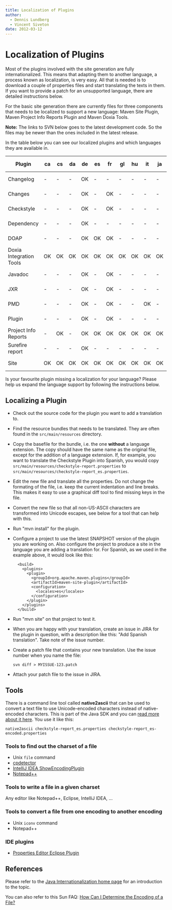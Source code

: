 ```yaml
---
title: Localization of Plugins
author: 
  - Dennis Lundberg
  - Vincent Siveton
date: 2012-03-12
---
```


<!-- Licensed to the Apache Software Foundation (ASF) under one-->
<!-- or more contributor license agreements.  See the NOTICE file-->
<!-- distributed with this work for additional information-->
<!-- regarding copyright ownership.  The ASF licenses this file-->
<!-- to you under the Apache License, Version 2.0 (the-->
<!-- "License"); you may not use this file except in compliance-->
<!-- with the License.  You may obtain a copy of the License at-->
<!---->
<!--   http://www.apache.org/licenses/LICENSE-2.0-->
<!---->
<!-- Unless required by applicable law or agreed to in writing,-->
<!-- software distributed under the License is distributed on an-->
<!-- "AS IS" BASIS, WITHOUT WARRANTIES OR CONDITIONS OF ANY-->
<!-- KIND, either express or implied.  See the License for the-->
<!-- specific language governing permissions and limitations-->
<!-- under the License.-->
<!-- NOTE: For help with the syntax of this file, see:-->
<!-- http://maven.apache.org/doxia/references/apt-format.html-->
# Localization of Plugins

Most of the plugins involved with the site generation are fully internationalized\. This means that adapting them to another language, a process known as localization, is very easy\. All that is needed is to download a couple of properties files and start translating the texts in them\. If you want to provide a patch for an unsupported language, there are detailed instructions below\.

For the basic site generation there are currently files for three components that needs to be localized to support a new language: Maven Site Plugin, Maven Project Info Reports Plugin and Maven Doxia Tools\.

**Note:** The links to SVN below goes to the latest development code\. So the files may be newer than the ones included in the latest release\.

In the table below you can see our localized plugins and which languages they are available in\.

|Plugin|ca|cs|da|de|es|fr|gl|hu|it|ja|ko|lt|nl|no|pl|pt|pt\_BR|ru|sk|sv|tr|zh\_CN|zh\_TW|l10n report|SVN|
|---|---|---|---|---|---|---|---|---|---|---|---|---|---|---|---|---|---|---|---|---|---|---|---|---|---|
|Changelog|\-|\-|\-|OK|\-|\-|\-|\-|\-|\-|\-|\-|\-|\-|\-|\-|\-|\-|\-|OK|\-|\-|\-|[l10n report](/plugins/maven\-changelog\-plugin/l10n\-status\.html)|[SVN](https://svn\.apache\.org/repos/asf/maven/plugins/trunk/maven\-changelog\-plugin/src/main/resources/)|
|Changes|\-|\-|\-|OK|\-|OK|\-|\-|\-|\-|\-|\-|\-|\-|\-|\-|OK|\-|\-|OK|\-|\-|\-|[l10n report](/plugins/maven\-changes\-plugin/l10n\-status\.html)|[SVN](https://svn\.apache\.org/repos/asf/maven/plugins/trunk/maven\-changes\-plugin/src/main/resources/)|
|Checkstyle|\-|\-|\-|OK|\-|OK|\-|\-|\-|\-|\-|\-|\-|\-|\-|\-|OK|\-|\-|OK|\-|\-|\-|[l10n report](/plugins/maven\-checkstyle\-plugin/l10n\-status\.html)|[SVN](https://svn\.apache\.org/repos/asf/maven/plugins/trunk/maven\-checkstyle\-plugin/src/main/resources/)|
|Dependency|\-|\-|\-|OK|\-|\-|\-|\-|\-|\-|\-|\-|\-|\-|\-|\-|OK|\-|\-|OK|\-|\-|\-|[l10n report](/plugins/maven\-dependency\-plugin/l10n\-status\.html)|[SVN](https://svn\.apache\.org/repos/asf/maven/plugins/trunk/maven\-dependency\-plugin/src/main/resources/)|
|DOAP|\-|\-|\-|OK|OK|OK|\-|\-|\-|\-|\-|\-|\-|\-|\-|\-|\-|\-|\-|\-|\-|\-|\-|[l10n report](/plugins/maven\-doap\-plugin/l10n\-status\.html)|[SVN](https://svn\.apache\.org/repos/asf/maven/plugins/trunk/maven\-doap\-plugin/src/main/resources/)|
|Doxia Integration Tools|OK|OK|OK|OK|OK|OK|OK|OK|OK|OK|OK|OK|OK|OK|OK|OK|OK|OK|OK|OK|OK|OK|OK|[l10n report](/doxia/doxia\-tools/doxia\-integration\-tools/l10n\-status\.html)|[SVN](https://svn\.apache\.org/repos/asf/maven/doxia/doxia\-sitetools/trunk/doxia\-integration\-tools/src/main/resources/)|
|Javadoc|\-|\-|\-|OK|\-|OK|\-|\-|\-|\-|\-|\-|OK|\-|\-|\-|\-|\-|\-|OK|\-|\-|\-|[l10n report](/plugins/maven\-javadoc\-plugin/l10n\-status\.html)|[SVN](https://svn\.apache\.org/repos/asf/maven/plugins/trunk/maven\-javadoc\-plugin/src/main/resources/)|
|JXR|\-|\-|\-|OK|\-|OK|\-|\-|\-|\-|\-|\-|\-|\-|\-|\-|\-|\-|\-|OK|\-|\-|\-|[l10n report](/plugins/maven\-jxr\-plugin/l10n\-status\.html)|[SVN](https://svn\.apache\.org/repos/asf/maven/jxr/trunk/maven\-jxr\-plugin/src/main/resources/)|
|PMD|\-|\-|\-|OK|\-|OK|\-|\-|OK|\-|\-|\-|OK|\-|\-|\-|OK|\-|\-|OK|\-|\-|\-|[l10n report](/plugins/maven\-pmd\-plugin/l10n\-status\.html)|[SVN](https://svn\.apache\.org/repos/asf/maven/plugins/trunk/maven\-pmd\-plugin/src/main/resources/)|
|Plugin|\-|\-|\-|OK|\-|OK|\-|\-|\-|\-|\-|\-|\-|\-|\-|\-|\-|\-|\-|OK|\-|\-|\-|[l10n report](/plugins/maven\-plugin\-plugin/l10n\-status\.html)|[SVN](https://svn\.apache\.org/repos/asf/maven/plugin\-tools/trunk/maven\-plugin\-plugin/src/main/resources/)|
|Project Info Reports|\-|OK|\-|OK|OK|OK|OK|OK|OK|OK|OK|OK|OK|OK|OK|OK|OK|OK|OK|OK|OK|OK|OK|[l10n report](/plugins/maven\-project\-info\-reports\-plugin/l10n\-status\.html)|[SVN](https://svn\.apache\.org/repos/asf/maven/plugins/trunk/maven\-project\-info\-reports\-plugin/src/main/resources/)|
|Surefire report|\-|\-|\-|OK|\-|\-|\-|\-|\-|\-|\-|\-|\-|\-|\-|\-|\-|\-|\-|OK|\-|\-|\-|[l10n report](/plugins/maven\-surefire\-report\-plugin/l10n\-status\.html)|[SVN](https://svn\.apache\.org/repos/asf/maven/surefire/trunk/maven\-surefire\-report\-plugin/src/main/resources/)|
|Site|OK|OK|OK|OK|OK|OK|OK|OK|OK|OK|OK|OK|OK|OK|OK|OK|OK|OK|OK|OK|OK|OK|OK|[l10n report](/plugins/maven\-site\-plugin/l10n\-status\.html)|[SVN](https://svn\.apache\.org/repos/asf/maven/plugins/trunk/maven\-site\-plugin/src/main/resources/)|

Is your favourite plugin missing a localization for your language? Please help us expand the language support by following the instructions below\.

## Localizing a Plugin

- Check out the source code for the plugin you want to add a translation to\.
- Find the resource bundles that needs to be translated\. They are often found in the `src/main/resources` directory\.
- Copy the basefile for the bundle, i\.e\. the one **without** a language extension\. The copy should have the same name as the original file, except for the addition of a language extension\. If, for example, you want to translate the Checkstyle Plugin into Spanish, you would copy `src/main/resources/checkstyle-report.properties` to `src/main/resources/checkstyle-report_es.properties`\.
- Edit the new file and translate all the properties\. Do not change the formating of the file, i\.e\. keep the current indentation and line breaks\. This makes it easy to use a graphical diff tool to find missing keys in the file\.
- Convert the new file so that all non\-US\-ASCII characters are transformed into Unicode escapes, see below for a tool that can help with this\.
- Run &quot;mvn install&quot; for the plugin\.
- Configure a project to use the latest SNAPSHOT version of the plugin you are working on\. Also configure the project to produce a site in the language you are adding a translation for\. For Spanish, as we used in the example above, it would look like this:

    ```
      <build>
        <plugins>
          <plugin>
            <groupId>org.apache.maven.plugins</groupId>
            <artifactId>maven-site-plugin</artifactId>
            <configuration>
              <locales>es</locales>
            </configuration>
          </plugin>
        </plugins>
      </build>
    ```

- Run &quot;mvn site&quot; on that project to test it\.
- When you are happy with your translation, create an issue in JIRA for the plugin in question, with a description like this: &quot;Add Spanish translation&quot;\. Take note of the issue number\.
- Create a patch file that contains your new translation\. Use the issue number when you name the file:

    ```
    svn diff > MYISSUE-123.patch
    ```

- Attach your patch file to the issue in JIRA\.
## Tools

There is a command line tool called **native2ascii** that can be used to convert a text file to use Unicode\-encoded characters instead of native\-encoded characters\. This is part of the Java SDK and you can [read more about it here](http://java\.sun\.com/j2se/1\.5\.0/docs/tooldocs/windows/native2ascii\.html)\. You use it like this:

```
native2ascii checkstyle-report_es.properties checkstyle-report_es-encoded.properties
```

### Tools to find out the charset of a file

- Unix `file` command
- [cpdetector](http://cpdetector\.sourceforge\.net/)
- [IntelliJ IDEA ShowEncodingPlugin](http://plugins\.intellij\.net/plugin/?id=24)
- [Notepad\+\+](http://notepad\-plus\.sourceforge\.net/)
### Tools to write a file in a given charset

Any editor like Notepad\+\+, Eclipse, IntelliJ IDEA, \.\.\.

### Tools to convert a file from one encoding to another encoding

- Unix `iconv` command
- Notepad\+\+
### IDE plugins

- [Properties Editor Eclipse Plugin](http://propedit\.sourceforge\.jp/index\_en\.html)
## References

Please refer to the [Java Internationalization home page](http://java\.sun\.com/javase/technologies/core/basic/intl/) for an introduction to the topic\.

You can also refer to this Sun FAQ: [How Can I Determine the Encoding of a File?](http://developers\.sun\.com/global/technology/standards/reference/faqs/determining\-file\-encoding\.html)


